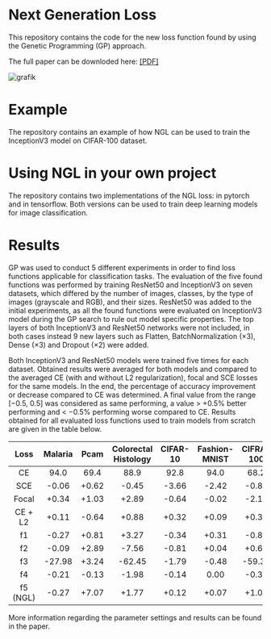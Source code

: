 # Next Generation Loss
This repository contains the code for the new loss function found by using the Genetic Programming (GP) approach. 

The full paper can be downloded here: [[PDF]]([https://pages.github.com/](https://arxiv.org/abs/2404.12948))

![grafik](https://github.com/ZKI-PH-ImageAnalysis/Next-Generation-Loss/assets/107623498/40df7cc8-01cf-495a-96d4-30fd04d4bcf5)

# Example
The repository contains an example of how NGL can be used to train the InceptionV3 model on CIFAR-100 dataset. 

# Using NGL in your own project
The repository contains two implementations of the NGL loss: in pytorch and in tensorflow. Both versions can be used to train deep learning models for image classification. 

# Results
GP was used to conduct 5 different experiments in order to find loss functions applicable for classification tasks. The evaluation of the five found functions was performed by training ResNet50 and InceptionV3 on seven datasets, which differed by the number of images, classes, by the type of images (grayscale and RGB), and their sizes. ResNet50 was added to the initial experiments, as all the found functions were evaluated on InceptionV3 model during the GP search to rule out model specific properties. The top layers of both InceptionV3 and ResNet50 networks were not included, in both cases instead 9 new layers such as Flatten, BatchNormalization (×3), Dense (×3) and Dropout (×2) were added.

Both InceptionV3 and ResNet50 models were trained five times for each dataset. Obtained results were averaged for both models and compared to the averaged CE (with and without L2 regularization), focal and SCE losses for the same models. In the end, the percentage of accuracy improvement or decrease compared to CE was determined. A final value from the range [−0.5, 0.5] was considered as same performing, a value > +0.5% better performing and < −0.5% performing worse compared to CE.
Results obtained for all evaluated loss functions used to train models from scratch are given in the table below.

| Loss | Malaria    | Pcam    | Colorectal Histology    | CIFAR-10    | Fashion-MNIST   | CIFRA-100  | Caltech 101  | Mean  |
| :---:   | :---: | :---: | :---: | :---: | :---: | :---: | :---: | :---: |
| CE  | 94.0  | 69.4  | 88.9  | 92.8  | 94.0  | 68.2  | 72.5  | ±0  |
| SCE | -0.06 | +0.62 | -0.45 | -3.66 | -2.42 | -0.80 | +2.71 | -0.58  |
| Focal  | +0.34  | +1.03  | +2.89  | -0.64  | -0.02  | -2.14  | -0.78  | +0.10  |
| CE + L2  | +0.11  | -0.64  | +0.88  | +0.32  | +0.09  | +0.38  | +3.67  | +0.69  |
| f1  | -0.27  | +0.81  | +3.27  | -0.34  | +0.31  | -0.84  | -3.67  | -0.10  |
| f2  | -0.09  | +2.89  | -7.56  | -0.81  | +0.04  | +0.60  | -3.61  | -1.22  |
| f3  | -27.98  | +3.24  | -62.45  | -1.79  | -0.48  | -59.36  | -41.67  | -27.21  |
| f4  | -0.21  | -0.13  | -1.98  | -0.14  | 0.00  | -0.32  | -6.49  | -1.32  |
| f5 (NGL)  | -0.27  | +7.07  | +1.77  | +0.12  | +0.07  | +1.01  | +5.00  | +2.11  |

More information regarding the parameter settings and results can be found in the paper.
